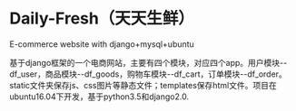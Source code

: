 # Daily-Fresh（天天生鲜）
E-commerce website with django+mysql+ubuntu

基于django框架的一个电商网站，主要有四个模块，对应四个app。用户模块--df_user，商品模块--df_goods，购物车模块--df_cart，订单模块--df_order。static文件夹保存js、css图片等静态文件；templates保存html文件。项目在ubuntu16.04下开发，基于python3.5和django2.0.
